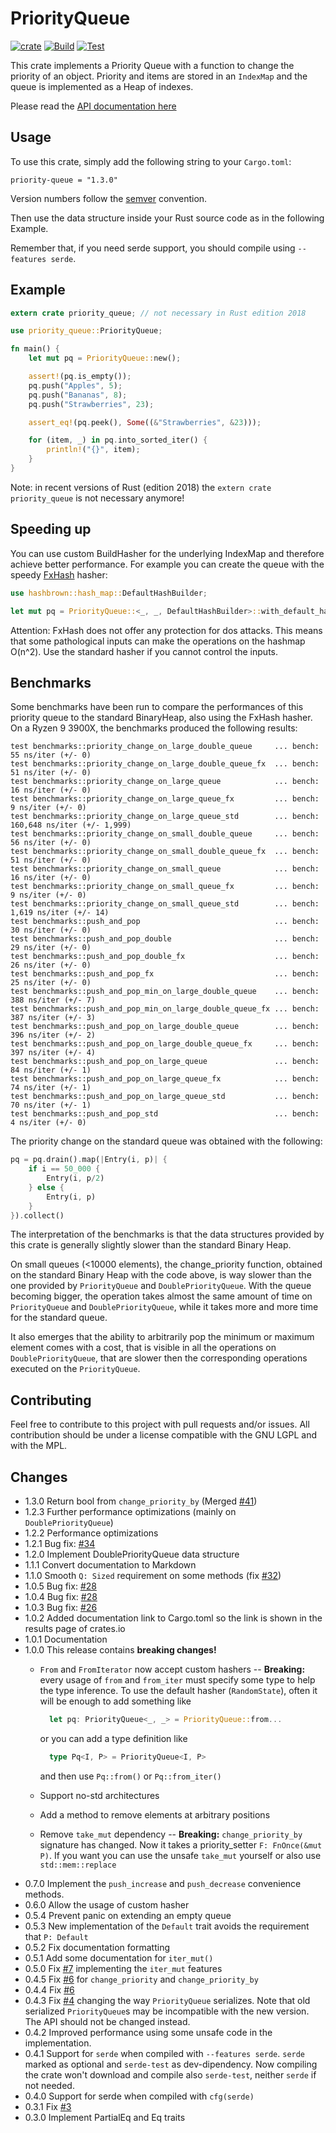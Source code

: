 # PriorityQueue
[![crate](https://img.shields.io/crates/v/priority-queue.svg)](https://crates.io/crates/priority-queue)
[![Build](https://github.com/garro95/priority-queue/actions/workflows/build.yml/badge.svg)](https://github.com/garro95/priority-queue/actions/workflows/build.yml)
[![Test](https://github.com/garro95/priority-queue/actions/workflows/test.yml/badge.svg)](https://github.com/garro95/priority-queue/actions/workflows/test.yml)

This crate implements a Priority Queue with a function to change the priority of an object.
Priority and items are stored in an `IndexMap` and the queue is implemented as a Heap of indexes.


Please read the [API documentation here](https://docs.rs/priority-queue/)

## Usage

To use this crate, simply add the following string to your `Cargo.toml`:
```
priority-queue = "1.3.0"
```

Version numbers follow the [semver](https://semver.org/) convention.

Then use the data structure inside your Rust source code as in the following Example.

Remember that, if you need serde support, you should compile using `--features serde`.

## Example

```rust
extern crate priority_queue; // not necessary in Rust edition 2018

use priority_queue::PriorityQueue;

fn main() {
    let mut pq = PriorityQueue::new();

    assert!(pq.is_empty());
    pq.push("Apples", 5);
    pq.push("Bananas", 8);
    pq.push("Strawberries", 23);

    assert_eq!(pq.peek(), Some((&"Strawberries", &23)));

    for (item, _) in pq.into_sorted_iter() {
        println!("{}", item);
    }
}
```

Note: in recent versions of Rust (edition 2018) the `extern crate priority_queue` is not necessary anymore!

## Speeding up

You can use custom BuildHasher for the underlying IndexMap and therefore achieve better performance.
For example you can create the queue with the speedy [FxHash](https://github.com/Amanieu/hashbrown) hasher:

```rust
use hashbrown::hash_map::DefaultHashBuilder;

let mut pq = PriorityQueue::<_, _, DefaultHashBuilder>::with_default_hasher();
```

Attention: FxHash does not offer any protection for dos attacks. This means that some pathological inputs can make the operations on the hashmap O(n^2). Use the standard hasher if you cannot control the inputs.

## Benchmarks

Some benchmarks have been run to compare the performances of this priority queue to the standard BinaryHeap, also using the FxHash hasher.
On a Ryzen 9 3900X, the benchmarks produced the following results:
```
test benchmarks::priority_change_on_large_double_queue     ... bench:          55 ns/iter (+/- 0)
test benchmarks::priority_change_on_large_double_queue_fx  ... bench:          51 ns/iter (+/- 0)
test benchmarks::priority_change_on_large_queue            ... bench:          16 ns/iter (+/- 0)
test benchmarks::priority_change_on_large_queue_fx         ... bench:           9 ns/iter (+/- 0)
test benchmarks::priority_change_on_large_queue_std        ... bench:     160,648 ns/iter (+/- 1,999)
test benchmarks::priority_change_on_small_double_queue     ... bench:          56 ns/iter (+/- 0)
test benchmarks::priority_change_on_small_double_queue_fx  ... bench:          51 ns/iter (+/- 0)
test benchmarks::priority_change_on_small_queue            ... bench:          16 ns/iter (+/- 0)
test benchmarks::priority_change_on_small_queue_fx         ... bench:           9 ns/iter (+/- 0)
test benchmarks::priority_change_on_small_queue_std        ... bench:       1,619 ns/iter (+/- 14)
test benchmarks::push_and_pop                              ... bench:          30 ns/iter (+/- 0)
test benchmarks::push_and_pop_double                       ... bench:          29 ns/iter (+/- 0)
test benchmarks::push_and_pop_double_fx                    ... bench:          26 ns/iter (+/- 0)
test benchmarks::push_and_pop_fx                           ... bench:          25 ns/iter (+/- 0)
test benchmarks::push_and_pop_min_on_large_double_queue    ... bench:         388 ns/iter (+/- 7)
test benchmarks::push_and_pop_min_on_large_double_queue_fx ... bench:         387 ns/iter (+/- 3)
test benchmarks::push_and_pop_on_large_double_queue        ... bench:         396 ns/iter (+/- 2)
test benchmarks::push_and_pop_on_large_double_queue_fx     ... bench:         397 ns/iter (+/- 4)
test benchmarks::push_and_pop_on_large_queue               ... bench:          84 ns/iter (+/- 1)
test benchmarks::push_and_pop_on_large_queue_fx            ... bench:          74 ns/iter (+/- 1)
test benchmarks::push_and_pop_on_large_queue_std           ... bench:          70 ns/iter (+/- 1)
test benchmarks::push_and_pop_std                          ... bench:           4 ns/iter (+/- 0)
```

The priority change on the standard queue was obtained with the following:

```rust
pq = pq.drain().map(|Entry(i, p)| {
    if i == 50_000 {
        Entry(i, p/2)
    } else {
        Entry(i, p)
    }
}).collect()
```

The interpretation of the benchmarks is that the data structures provided by this crate is generally slightly slower than the standard Binary Heap.

On small queues (<10000 elements), the change_priority function, obtained on the standard Binary Heap with the code above, is way slower than the one provided by `PriorityQueue` and `DoublePriorityQueue`.
With the queue becoming bigger, the operation takes almost the same amount of time on `PriorityQueue` and `DoublePriorityQueue`, while it takes more and more time for the standard queue.

It also emerges that the ability to arbitrarily pop the minimum or maximum element comes with a cost, that is visible in all the operations on `DoublePriorityQueue`, that are slower then the corresponding operations executed on the `PriorityQueue`.

## Contributing

Feel free to contribute to this project with pull requests and/or issues. All contribution should be under a license compatible with the GNU LGPL and with the MPL.

## Changes

* 1.3.0 Return bool from `change_priority_by` (Merged [#41](https://github.com/garro95/priority-queue/pull/41))
* 1.2.3 Further performance optimizations (mainly on `DoublePriorityQueue`)
* 1.2.2 Performance optimizations
* 1.2.1 Bug fix: [#34](https://github.com/garro95/priority-queue/issues/34)
* 1.2.0 Implement DoublePriorityQueue data structure
* 1.1.1 Convert documentation to Markdown
* 1.1.0 Smooth `Q: Sized` requirement on some methods (fix [#32](https://github.com/garro95/priority-queue/issues/32))
* 1.0.5 Bug fix: [#28](https://github.com/garro95/priority-queue/issues/28)
* 1.0.4 Bug fix: [#28](https://github.com/garro95/priority-queue/issues/28)
* 1.0.3 Bug fix: [#26](https://github.com/garro95/priority-queue/issues/26)
* 1.0.2 Added documentation link to Cargo.toml so the link is shown in the results page of crates.io
* 1.0.1 Documentation
* 1.0.0 This release contains **breaking changes!**
    * `From` and `FromIterator` now accept custom hashers -- **Breaking:**
      every usage of `from` and `from_iter` must specify some type to help the type inference. To use the default hasher (`RandomState`), often it will be enough to add something like

      ```rust
		let pq: PriorityQueue<_, _> = PriorityQueue::from...
	  ```

      or you can add a type definition like

      ```rust
		type Pq<I, P> = PriorityQueue<I, P>
	  ```

      and then use `Pq::from()` or `Pq::from_iter()`
    * Support no-std architectures
    * Add a method to remove elements at arbitrary positions
    * Remove `take_mut` dependency -- **Breaking:**
      `change_priority_by` signature has changed. Now it takes a priority_setter `F: FnOnce(&mut P)`.
      If you want you can use the unsafe `take_mut` yourself or also use `std::mem::replace`
* 0.7.0 Implement the `push_increase` and `push_decrease` convenience methods.
* 0.6.0 Allow the usage of custom hasher
* 0.5.4 Prevent panic on extending an empty queue
* 0.5.3 New implementation of the `Default` trait avoids the requirement that `P: Default`
* 0.5.2 Fix documentation formatting
* 0.5.1 Add some documentation for `iter_mut()`
* 0.5.0 Fix [#7](https://github.com/garro95/priority-queue/issues/7) implementing the `iter_mut` features
* 0.4.5 Fix [#6](https://github.com/garro95/priority-queue/issues/6) for `change_priority` and `change_priority_by`
* 0.4.4 Fix [#6](https://github.com/garro95/priority-queue/issues/6)
* 0.4.3 Fix [#4](https://github.com/garro95/priority-queue/issues/4) changing the way `PriorityQueue` serializes.
  Note that old serialized `PriorityQueue`s may be incompatible with the new version.
  The API should not be changed instead.
* 0.4.2 Improved performance using some unsafe code in the implementation.
* 0.4.1 Support for `serde` when compiled with `--features serde`.
  `serde` marked as optional and `serde-test` as dev-dipendency.
  Now compiling the crate won't download and compile also `serde-test`, neither `serde` if not needed.
* 0.4.0 Support for serde when compiled with `cfg(serde)`
* 0.3.1 Fix [#3](https://github.com/garro95/priority-queue/issues/3)
* 0.3.0 Implement PartialEq and Eq traits

